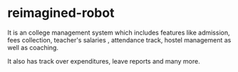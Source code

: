 # reimagined-robot

It is an college management system which includes features like admission, fees collection, teacher's salaries , attendance track, hostel management as well as coaching.

It also has track over expenditures, leave reports and many more.
